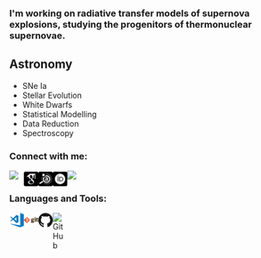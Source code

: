 ### I'm working on radiative transfer models of supernova explosions, studying the progenitors of thermonuclear supernovae.

## Astronomy
-  SNe Ia
- Stellar Evolution
- White Dwarfs
- Statistical Modelling
- Data Reduction
- Spectroscopy

### Connect with me:
[<img align="left" width="26px" src="https://cdn.jsdelivr.net/npm/simple-icons@v3/icons/linkedin.svg" />][linkedin]
[<img align="left" width="26px" src="https://raw.githubusercontent.com/jpswalsh/academicons/a4cd891f21e4de075b4f419d883b3207f20d5615/svg/google-scholar-square.svg" />][scholar]
[<img align="left" width="26px" src="https://raw.githubusercontent.com/jpswalsh/academicons/a4cd891f21e4de075b4f419d883b3207f20d5615/svg/ads-square.svg" />][ads]
[<img align="left" width="26px" src="https://raw.githubusercontent.com/jpswalsh/academicons/a4cd891f21e4de075b4f419d883b3207f20d5615/svg/orcid-square.svg" />][orcid]
[<img align="left" width="26px" src="https://www.mpc-vcc.org/files/2012/01/minerva.png" />][mpa]

<br />

### Languages and Tools:

<img align="left" alt="Visual Studio Code" width="26px" src="https://raw.githubusercontent.com/github/explore/80688e429a7d4ef2fca1e82350fe8e3517d3494d/topics/visual-studio-code/visual-studio-code.png" />
<img align="left" alt="Git" width="26px" src="https://raw.githubusercontent.com/github/explore/80688e429a7d4ef2fca1e82350fe8e3517d3494d/topics/git/git.png" />
<img align="left" alt="GitHub" width="26px" src="https://raw.githubusercontent.com/github/explore/78df643247d429f6cc873026c0622819ad797942/topics/github/github.png" />

[<img align="left" alt="GitHub" width="26px" src="https://tardis-sn.github.io/gsoc/images/logo.png" />][tardis-sn]

<br />
<br />

[orcid]: https://orcid.org/0000-0003-2024-2819
[tardis-sn]: https://tardis-sn.github.io/tardis/
[ads]: https://ui.adsabs.harvard.edu/search/q=fl%C3%B6rs%2C%20A&sort=citation_count%20desc%2C%20bibcode%20desc&p_=0
[scholar]: https://scholar.google.com/citations?hl=de&user=D4Bql0EAAAAJ
[linkedin]: https://linkedin.com/in/afloers

[mpa]: https://www.mpa-garching.mpg.de/mitarbeiter/98904
